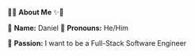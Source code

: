 🌟✨ **About Me** ✨🌟

👤 **Name:** Daniel 
🔹 **Pronouns:** He/Him 

🔹 **Passion:** I want to be a Full-Stack Software Engineer

